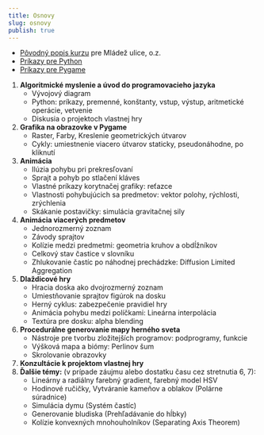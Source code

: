 ```yaml
---
title: Osnovy
slug: osnovy
publish: true 
---
```


- [Pôvodný popis kurzu](https://mladezulice.sk/2020/06/08/letny-miny-kurz-programovania-pre-stredoskolakov/) pre Mládež ulice, o.z.
- [Príkazy pre Python](prikazy/python.pdf)
- [Príkazy pre Pygame](prikazy/pygame.pdf)

1. **Algoritmické myslenie a úvod do programovacieho jazyka**
    - Vývojový diagram
    - Python: príkazy, premenné, konštanty, vstup, výstup, aritmetické operácie, vetvenie
    - Diskusia o projektoch vlastnej hry
2. **Grafika na obrazovke v Pygame**
    - Raster, Farby, Kreslenie geometrických útvarov
    - Cykly: umiestnenie viacero útvarov staticky, pseudonáhodne, po kliknutí
3. **Animácia**
    - Ilúzia pohybu pri prekresľovaní
    - Sprajt a pohyb po stlačení kláves
    - Vlastné príkazy korytnačej grafiky: reťazce
    - Vlastnosti pohybujúcich sa predmetov: vektor polohy, rýchlosti, zrýchlenia
    - Skákanie postavičky: simulácia gravitačnej sily
4. **Animácia viacerých predmetov**
    - Jednorozmerný zoznam
    - Závody sprajtov
    - Kolízie medzi predmetmi: geometria kruhov a obdĺžníkov
    - Celkový stav častice v slovníku
    - Zhlukovanie častíc po náhodnej prechádzke: Diffusion Limited Aggregation
5. **Dlaždicové hry**
    - Hracia doska ako dvojrozmerný zoznam
    - Umiestňovanie sprajtov figúrok na dosku
    - Herný cyklus: zabezpečenie pravidiel hry
    - Animácia pohybu medzi políčkami: Lineárna interpolácia
    - Textúra pre dosku: alpha blending
6. **Procedurálne generovanie mapy herného sveta**
    - Nástroje pre tvorbu zložitejších programov: podprogramy, funkcie
    - Výšková mapa a biómy: Perlinov šum
    - Skrolovanie obrazovky
7. **Konzultácie k projektom vlastnej hry**
8. **Ďalšie témy:** (v prípade záujmu alebo dostatku času cez stretnutia 6, 7):
    - Lineárny a radiálny farebný gradient, farebný model HSV
    - Hodinové ručičky, Vytváranie kameňov a oblakov (Polárne súradnice)
    - Simulácia dymu (Systém častíc)
    - Generovanie bludiska (Prehľadávanie do hĺbky)
    - Kolízie konvexných mnohouholníkov (Separating Axis Theorem)